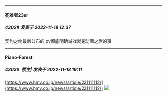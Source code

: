 

*****

####  死难者23er  
##### 4302#       发表于 2022-11-18 12:37

契约之吻最新公布的 pv彻底明确游戏就是动画之后的事



*****

####  Piano-Forest  
##### 4303#         楼主| 发表于 2022-11-18 19:11

[https://www.hmv.co.jp/news/article/221111112/](https://www.hmv.co.jp/news/article/221111112/)
<img src="https://p.sda1.dev/8/a85a0c27c53e84cd051a59e67448bbd8/20221118_190956.jpg" referrerpolicy="no-referrer">

